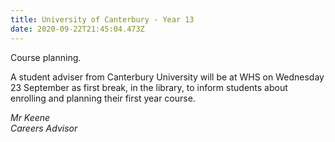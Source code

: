 ```yaml
---
title: University of Canterbury - Year 13
date: 2020-09-22T21:45:04.473Z
---
```

Course planning. 

A student adviser from Canterbury University will be at WHS on Wednesday 23 September as first break, in the library, to inform students about enrolling and planning their first year course.

_Mr Keene  
Careers Advisor_